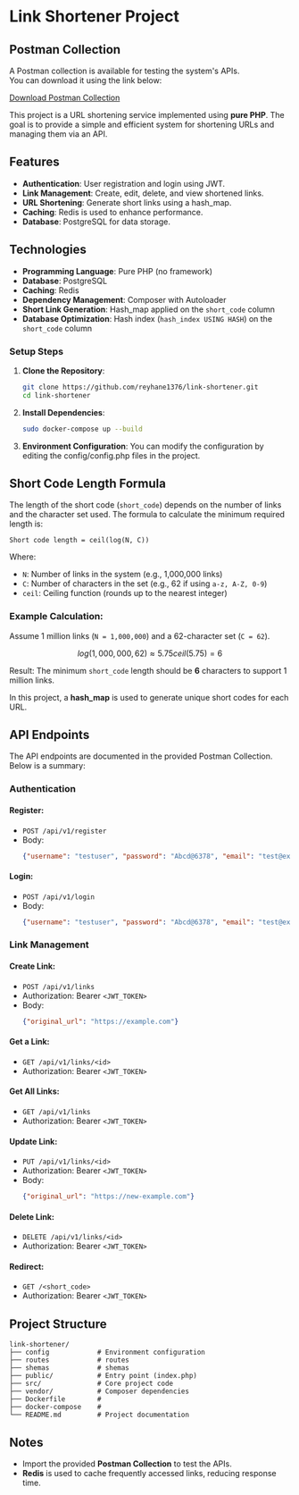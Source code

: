 # Link Shortener Project

## Postman Collection

A Postman collection is available for testing the system's APIs.  
You can download it using the link below:

[Download Postman Collection](https://github.com/reyhane1376/link-shortener/blob/main/link%20shortener.postman_collection.json)

This project is a URL shortening service implemented using **pure PHP**. The goal is to provide a simple and efficient system for shortening URLs and managing them via an API.

## Features
- **Authentication**: User registration and login using JWT.
- **Link Management**: Create, edit, delete, and view shortened links.
- **URL Shortening**: Generate short links using a hash_map.
- **Caching**: Redis is used to enhance performance.
- **Database**: PostgreSQL for data storage.

## Technologies
- **Programming Language**: Pure PHP (no framework)
- **Database**: PostgreSQL
- **Caching**: Redis
- **Dependency Management**: Composer with Autoloader
- **Short Link Generation**: Hash_map applied on the `short_code` column
- **Database Optimization**: Hash index (`hash_index USING HASH`) on the `short_code` column

### Setup Steps
1. **Clone the Repository**:
   ```bash
   git clone https://github.com/reyhane1376/link-shortener.git
   cd link-shortener
   ```

2. **Install Dependencies**:
   ```bash
   sudo docker-compose up --build
   ```

3. **Environment Configuration**:
   You can modify the configuration by editing the config/config.php files in the project.


## Short Code Length Formula
The length of the short code (`short_code`) depends on the number of links and the character set used. The formula to calculate the minimum required length is:

    Short code length = ceil(log(N, C))

Where:
- `N`: Number of links in the system (e.g., 1,000,000 links)
- `C`: Number of characters in the set (e.g., 62 if using `a-z, A-Z, 0-9`)
- `ceil`: Ceiling function (rounds up to the nearest integer)

### Example Calculation:
Assume 1 million links (`N = 1,000,000`) and a 62-character set (`C = 62`).
```math
log(1,000,000, 62) \approx 5.75
ceil(5.75) = 6
```
Result: The minimum `short_code` length should be **6** characters to support 1 million links.

In this project, a **hash_map** is used to generate unique short codes for each URL.

## API Endpoints
The API endpoints are documented in the provided Postman Collection. Below is a summary:

### Authentication
#### Register:
- `POST /api/v1/register`
- Body:
  ```json
  {"username": "testuser", "password": "Abcd@6378", "email": "test@example.com"}
  ```

#### Login:
- `POST /api/v1/login`
- Body:
  ```json
  {"username": "testuser", "password": "Abcd@6378", "email": "test@example.com"}
  ```

### Link Management
#### Create Link:
- `POST /api/v1/links`
- Authorization: Bearer `<JWT_TOKEN>`
- Body:
  ```json
  {"original_url": "https://example.com"}
  ```

#### Get a Link:
- `GET /api/v1/links/<id>`
- Authorization: Bearer `<JWT_TOKEN>`

#### Get All Links:
- `GET /api/v1/links`
- Authorization: Bearer `<JWT_TOKEN>`

#### Update Link:
- `PUT /api/v1/links/<id>`
- Authorization: Bearer `<JWT_TOKEN>`
- Body:
  ```json
  {"original_url": "https://new-example.com"}
  ```

#### Delete Link:
- `DELETE /api/v1/links/<id>`
- Authorization: Bearer `<JWT_TOKEN>`

#### Redirect:
- `GET /<short_code>`
- Authorization: Bearer `<JWT_TOKEN>`

## Project Structure
```
link-shortener/
├── config            # Environment configuration
├── routes            # routes
├── shemas            # shemas
├── public/           # Entry point (index.php)
├── src/              # Core project code
├── vendor/           # Composer dependencies
├── Dockerfile        #
├── docker-compose    # 
└── README.md         # Project documentation
```

## Notes
- Import the provided **Postman Collection** to test the APIs.
- **Redis** is used to cache frequently accessed links, reducing response time.

